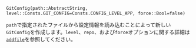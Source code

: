 ```
GitConfig(path::AbstractString, level::Consts.GIT_CONFIG=Consts.CONFIG_LEVEL_APP, force::Bool=false)
```

`path`で指定されたファイルから設定情報を読み込むことによって新しい`GitConfig`を作成します。`level`、`repo`、および`force`オプションに関する詳細は[`addfile`](@ref)を参照してください。
